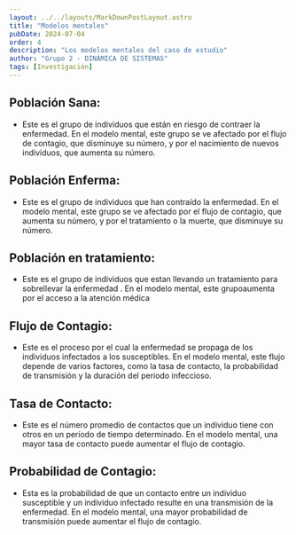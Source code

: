 ```yaml
---
layout: ../../layouts/MarkDownPostLayout.astro
title: "Modelos mentales"
pubDate: 2024-07-04
order: 4
description: "Los modelos mentales del caso de estudio"
author: "Grupo 2 - DINÁMICA DE SISTEMAS"
tags: [Investigación]
---
```


## Población Sana:

- Este es el grupo de individuos que están en riesgo de
contraer la enfermedad. En el modelo mental, este grupo se ve
afectado por el flujo de contagio, que disminuye su número, y por el
nacimiento de nuevos individuos, que aumenta su número.
## Población Enferma:

- Este es el grupo de individuos que han contraído
la enfermedad. En el modelo mental, este grupo se ve afectado por el
flujo de contagio, que aumenta su número, y por el tratamiento o la
muerte, que disminuye su número.

## Población en tratamiento:

- Este es el grupo de individuos que estan llevando un tratamiento para sobrellevar la enfermedad
. En el modelo mental, este grupoaumenta por el acceso a la atención médica

## Flujo de Contagio:

- Este es el proceso por el cual la enfermedad se
propaga de los individuos infectados a los susceptibles. En el modelo
mental, este flujo depende de varios factores, como la tasa de
contacto, la probabilidad de transmisión y la duración del período
infeccioso.

## Tasa de Contacto:

- Este es el número promedio de contactos que un
individuo tiene con otros en un período de tiempo determinado. En el
modelo mental, una mayor tasa de contacto puede aumentar el flujo
de contagio.

## Probabilidad de Contagio:
- Esta es la probabilidad de que un
contacto entre un individuo susceptible y un individuo infectado
resulte en una transmisión de la enfermedad. En el modelo mental,
una mayor probabilidad de transmisión puede aumentar el flujo de contagio.